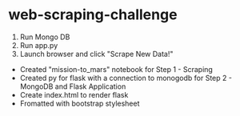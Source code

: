 # web-scraping-challenge

1) Run Mongo DB
2) Run app.py
3) Launch browser and click "Scrape New Data!"

- Created "mission-to_mars" notebook for Step 1 - Scraping
- Created py for flask with a connection to monogodb for Step 2 -  MongoDB and Flask Application
- Create index.html to render flask
- Fromatted with bootstrap stylesheet